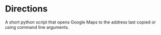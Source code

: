 # Directions
A short python script that opens Google Maps to the address last copied or using command line arguments.
